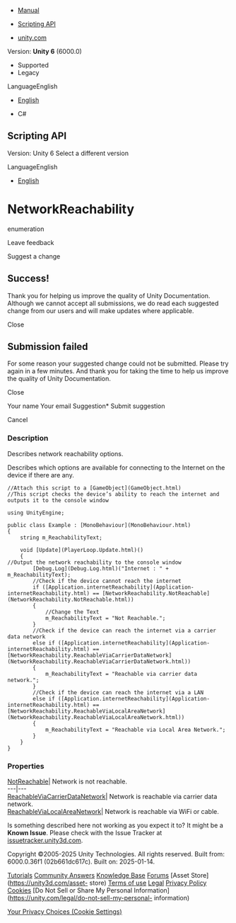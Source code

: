 [ ]()

  * [Manual](../Manual/index.html)
  * [Scripting API](../ScriptReference/index.html)

  * [unity.com](https://unity.com/)

Version: **Unity 6** (6000.0)

  * Supported
  * Legacy

LanguageEnglish

  * [English]()

  * C#

[ ](https://docs.unity3d.com)

## Scripting API

Version: Unity 6 Select a different version

LanguageEnglish

  * [English]()

# NetworkReachability

enumeration

Leave feedback

Suggest a change

## Success!

Thank you for helping us improve the quality of Unity Documentation. Although
we cannot accept all submissions, we do read each suggested change from our
users and will make updates where applicable.

Close

## Submission failed

For some reason your suggested change could not be submitted. Please <a>try
again</a> in a few minutes. And thank you for taking the time to help us
improve the quality of Unity Documentation.

Close

Your name Your email Suggestion* Submit suggestion

Cancel

[ ]()

### Description

Describes network reachability options.

Describes which options are available for connecting to the Internet on the
device if there are any.

    
    
    //Attach this script to a [GameObject](GameObject.html)
    //This script checks the device’s ability to reach the internet and outputs it to the console window  
      
    using UnityEngine;  
      
    public class Example : [MonoBehaviour](MonoBehaviour.html)
    {
        string m_ReachabilityText;  
      
        void [Update](PlayerLoop.Update.html)()
        {
    //Output the network reachability to the console window
            [Debug.Log](Debug.Log.html)("Internet : " + m_ReachabilityText);
            //Check if the device cannot reach the internet
            if ([Application.internetReachability](Application-internetReachability.html) == [NetworkReachability.NotReachable](NetworkReachability.NotReachable.html))
            {
                //Change the Text
                m_ReachabilityText = "Not Reachable.";
            }
            //Check if the device can reach the internet via a carrier data network
            else if ([Application.internetReachability](Application-internetReachability.html) == [NetworkReachability.ReachableViaCarrierDataNetwork](NetworkReachability.ReachableViaCarrierDataNetwork.html))
            {
                m_ReachabilityText = "Reachable via carrier data network.";
            }
            //Check if the device can reach the internet via a LAN
            else if ([Application.internetReachability](Application-internetReachability.html) == [NetworkReachability.ReachableViaLocalAreaNetwork](NetworkReachability.ReachableViaLocalAreaNetwork.html))
            {
                m_ReachabilityText = "Reachable via Local Area Network.";
            }
        }
    }
    

### Properties

[NotReachable](NetworkReachability.NotReachable.html)| Network is not
reachable.  
---|---  
[ReachableViaCarrierDataNetwork](NetworkReachability.ReachableViaCarrierDataNetwork.html)|
Network is reachable via carrier data network.  
[ReachableViaLocalAreaNetwork](NetworkReachability.ReachableViaLocalAreaNetwork.html)|
Network is reachable via WiFi or cable.  
  
Is something described here not working as you expect it to? It might be a
**Known Issue**. Please check with the Issue Tracker at
[issuetracker.unity3d.com](https://issuetracker.unity3d.com).

Copyright ©2005-2025 Unity Technologies. All rights reserved. Built from:
6000.0.36f1 (02b661dc617c). Built on: 2025-01-14.

[Tutorials](https://unity3d.com/learn) [Community
Answers](https://answers.unity3d.com) [Knowledge
Base](https://support.unity3d.com/hc/en-us)
[Forums](https://forum.unity3d.com) [Asset Store](https://unity3d.com/asset-
store) [Terms of use](https://docs.unity3d.com/Manual/TermsOfUse.html)
[Legal](https://unity.com/legal) [Privacy
Policy](https://unity.com/legal/privacy-policy)
[Cookies](https://unity.com/legal/cookie-policy) [Do Not Sell or Share My
Personal Information](https://unity.com/legal/do-not-sell-my-personal-
information)

[Your Privacy Choices (Cookie Settings)](javascript:void\(0\);)

